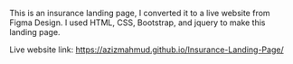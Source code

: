 This is an insurance landing page, I converted it to a live website from Figma Design. I used HTML, CSS, Bootstrap, and jquery to make this landing page.

Live website link: https://azizmahmud.github.io/Insurance-Landing-Page/
